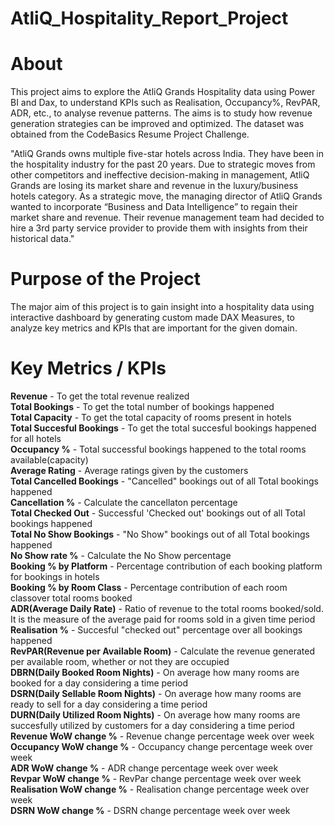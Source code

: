 # AtliQ_Hospitality_Report_Project


# About
This project aims to explore the AtliQ Grands Hospitality data using Power BI and Dax, to understand KPIs such as Realisation, Occupancy%, RevPAR, ADR, etc., to analyse revenue patterns. The aims is to study how revenue generation strategies can be improved and optimized. The dataset was obtained from the CodeBasics Resume Project Challenge.

"AtliQ Grands owns multiple five-star hotels across India. They have been in the hospitality industry for the past 20 years. Due to strategic moves from other competitors and ineffective decision-making in management, AtliQ Grands are losing its market share and revenue in the luxury/business hotels category. As a strategic move, the managing director of AtliQ Grands wanted to incorporate “Business and Data Intelligence” to regain their market share and revenue. Their revenue management team had decided to hire a 3rd party service provider to provide them with insights from their historical data."

# Purpose of the Project
The major aim of this project is to gain insight into a hospitality data using interactive dashboard by generating custom made DAX Measures, to analyze key metrics and KPIs that are important for the given domain.

# Key Metrics / KPIs
**Revenue** -	To get the total revenue realized <br/>
**Total Bookings** - To get the total number of bookings happened<br/>
**Total Capacity** - To get the total capacity of rooms present in hotels<br/>
**Total Succesful Bookings** - To get the total succesful bookings happened for all hotels<br/>
**Occupancy %** - Total successful bookings happened to the total rooms available(capacity)<br/>
**Average Rating** - Average ratings given by the customers<br/>
**Total Cancelled Bookings** - "Cancelled" bookings out of all Total bookings happened<br/>
**Cancellation %** - Calculate the cancellaton percentage<br/>
**Total Checked Out** - Successful 'Checked out' bookings out of all Total bookings happened<br/>
**Total No Show Bookings** - "No Show" bookings out of all Total bookings happened<br/> 
**No Show rate %** - Calculate the No Show percentage<br/>
**Booking % by Platform**	- Percentage contribution of each booking platform for bookings in hotels<br/>
**Booking % by Room Class** - Percentage contribution of each room classover total rooms booked<br/>
**ADR(Average Daily Rate)** - Ratio of revenue to the total rooms booked/sold. It is the measure of the average paid for rooms sold in a given time period<br/>
**Realisation %** - Succesful "checked out" percentage over all bookings happened<br/>
**RevPAR(Revenue per Available Room)** - Calculate the revenue generated per available room, whether or not they are occupied<br/>
**DBRN(Daily Booked Room Nights)** - On average how many rooms are booked for a day considering a time period<br/>
**DSRN(Daily Sellable Room Nights)** - On average how many rooms are ready to sell for a day considering a time period<br/>
**DURN(Daily Utilized Room Nights)** - On average how many rooms are succesfully utilized by customers for a day considering a time period<br/>
**Revenue WoW change %** - Revenue change percentage week over week<br/>
**Occupancy WoW change %** - Occupancy change percentage week over week<br/>
**ADR WoW change %** - ADR change percentage week over week<br/>
**Revpar WoW change %**	- RevPar change percentage week over week<br/>
**Realisation WoW change %** - Realisation change percentage week over week<br/>
**DSRN WoW change %**	- DSRN change percentage week over week
